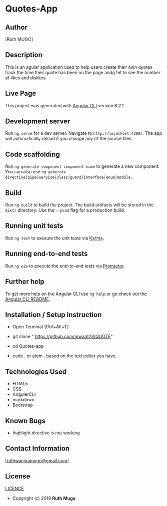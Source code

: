 # Quotes-App

## Author

[Ruth MUGO]

## Description

This is an agular application used to help users create their own quotes 
track the time their quote has been on the page andg fet to see the number of likes and dislikes

## Live Page 



This project was generated with [Angular CLI](https://github.com/angular/angular-cli) version 8.2.1.

## Development server

Run `ng serve` for a dev server. Navigate to `http://localhost:4200/`. The app will automatically reload if you change any of the source files.

## Code scaffolding

Run `ng generate component component-name` to generate a new component. You can also use `ng generate directive|pipe|service|class|guard|interface|enum|module`.

## Build

Run `ng build` to build the project. The build artifacts will be stored in the `dist/` directory. Use the `--prod` flag for a production build.

## Running unit tests

Run `ng test` to execute the unit tests via [Karma](https://karma-runner.github.io).

## Running end-to-end tests

Run `ng e2e` to execute the end-to-end tests via [Protractor](http://www.protractortest.org/).

## Further help

To get more help on the Angular CLI use `ng help` or go check out the [Angular CLI README](https://github.com/angular/angular-cli/blob/master/README.md).

## Installation / Setup instruction
* Open Terminal {Ctrl+Alt+T}

* git clone " https://github.com/mwaa123/QUOTE"

* cd Quotes-app

* code . or atom . based on the text editor you have.

## Technologies Used

* HTML5
* CSS
* AngulerCLI
* markdown
* Bootstrap

## Known Bugs
* highlight directive is not working

## Contact Information 

 [ruthwanjiramugo@gmail.com]

## License
[LICENCE](/home/ruth/Quote/LICENCE.md)

* Copyright (c) 2019 **Ruth Mugo**